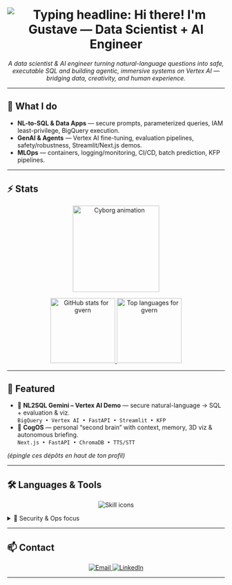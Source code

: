 <h1 align="center">
  <img
    src="https://readme-typing-svg.herokuapp.com/?font=Inter&size=42&center=true&vCenter=true&width=720&height=70&color=32CD32&duration=3500&lines=Hi+there!+👋;I'm+Gustave;Data+Scientist+%2B+AI+Engineer"
    alt="Typing headline: Hi there! I'm Gustave — Data Scientist + AI Engineer"
  />
</h1>

<p align="center">
  <em>
    A data scientist & AI engineer turning natural-language questions into safe, executable SQL and building
    agentic, immersive systems on Vertex AI — bridging data, creativity, and human experience.
  </em>
</p>

---

## 🚀 What I do

- **NL-to-SQL & Data Apps** — secure prompts, parameterized queries, IAM least-privilege, BigQuery execution.
- **GenAI & Agents** — Vertex AI fine-tuning, evaluation pipelines, safety/robustness, Streamlit/Next.js demos.
- **MLOps** — containers, logging/monitoring, CI/CD, batch prediction, KFP pipelines.

---

## ⚡️ Stats

<p align="center">
  <img src="images/cyborg_nobg.gif" alt="Cyborg animation" height="200" />
</p>

<p align="center">
  <a href="https://github.com/anuraghazra/github-readme-stats">
    <img
      src="https://github-readme-stats.vercel.app/api?username=gvern&show_icons=true&theme=chartreuse-dark&rank_icon=github"
      alt="GitHub stats for gvern" height="150"
    />
  </a>
  <a href="https://github.com/anuraghazra/github-readme-stats">
    <img
      src="https://github-readme-stats.vercel.app/api/top-langs?username=gvern&layout=compact&langs_count=8&card_width=320&hide_progress=true&theme=chartreuse-dark"
      alt="Top languages for gvern" height="150"
    />
  </a>
</p>

---

## 🧩 Featured

- 🔎 **NL2SQL Gemini – Vertex AI Demo** — secure natural-language → SQL + evaluation & viz.  
  `BigQuery • Vertex AI • FastAPI • Streamlit • KFP`
- 🧠 **CogOS** — personal “second brain” with context, memory, 3D viz & autonomous briefing.  
  `Next.js • FastAPI • ChromaDB • TTS/STT`

*(épingle ces dépôts en haut de ton profil)*

---

## 🛠️ Languages & Tools

<p align="center">
  <img
    src="https://skillicons.dev/icons?i=py,sql,fastapi,flask,streamlit,react,nextjs,ts,js,threejs,tailwind,docker,kubernetes,git,github,gitlab,githubactions,gcp,aws,azure,postgres,mysql,sqlite,latex,markdown,vscode,pycharm,notion,obsidian,postman"
    alt="Skill icons"
  />
</p>

<details>
  <summary>🔐 Security & Ops focus</summary>
  <ul>
    <li>Input validation, parameterized SQL, IAM least-privilege</li>
    <li>Logging, monitoring, evaluation (execution & semantic), safety refusals</li>
    <li>KFP pipelines, batch prediction, Vertex AI Model Registry</li>
  </ul>
</details>

---

## 📫 Contact

<p align="center">
  <a href="mailto:vernaygustave@gmail.com">
    <img src="https://img.shields.io/badge/Gmail-333333?style=for-the-badge&logo=gmail&logoColor=EA4335" alt="Email" />
  </a>
  <a href="https://linkedin.com/in/gustave-vernay" target="_blank">
    <img src="https://img.shields.io/badge/LinkedIn-0A66C2?style=for-the-badge&logo=linkedin&logoColor=white" alt="LinkedIn" />
  </a>
</p>

---
